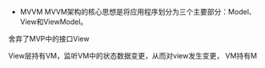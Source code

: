 * MVVM
  MVVM架构的核心思想是将应用程序划分为三个主要部分：Model、View和ViewModel。

舍弃了MVP中的接口View

View层持有VM，监听VM中的状态数据变更，从而对view发生变更，
VM持有M